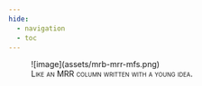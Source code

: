 ```yaml
---
hide:
  - navigation
  - toc
---
```


<figure markdown="span">
  ![image](assets/mrb-mrr-mfs.png)
  <figcaption style="font-variant: small-caps;">Like an MRR column written with a young idea.</figcaption>
</figure>
